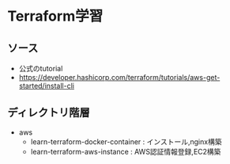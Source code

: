 # Terraform学習

## ソース
- 公式のtutorial
- https://developer.hashicorp.com/terraform/tutorials/aws-get-started/install-cli

## ディレクトリ階層
- aws
  - learn-terraform-docker-container : インストール,nginx構築
  - learn-terraform-aws-instance : AWS認証情報登録,EC2構築